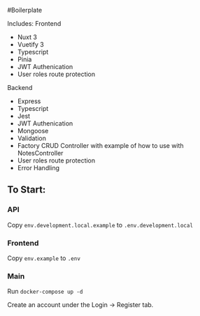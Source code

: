 #Boilerplate

Includes:
Frontend

- Nuxt 3
- Vuetify 3
- Typescript
- Pinia
- JWT Authenication
- User roles route protection

Backend

- Express
- Typescript
- Jest
- JWT Authenication
- Mongoose
- Validation
- Factory CRUD Controller with example of how to use with NotesController
- User roles route protection
- Error Handling

## To Start:

### API

Copy `env.development.local.example` to `.env.development.local`

### Frontend

Copy `env.example` to `.env`

### Main

Run `docker-compose up -d`

Create an account under the Login -> Register tab.

